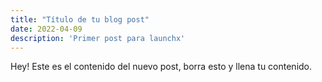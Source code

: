 ```yaml
---
title: "Título de tu blog post"
date: 2022-04-09
description: 'Primer post para launchx'
---
```


Hey! Este es el contenido del nuevo post, borra esto y llena tu contenido.
